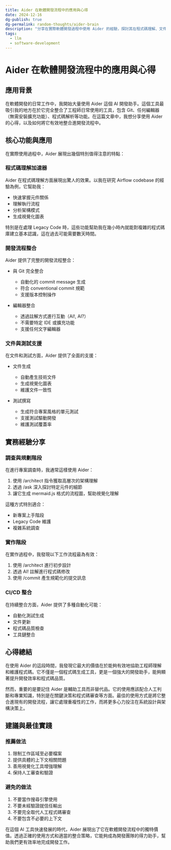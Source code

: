 ```yaml
---
title: Aider 在軟體開發流程中的應用與心得
date: 2024-12-16
dg-publish: true
dg-permalink: random-thoughts/aider-brain
description: "分享在實際軟體開發過程中使用 Aider 的經驗，探討其在程式碼理解、文件生成、測試撰寫等面向的應用，以及如何有效地將其整合進開發流程"
tags:
  - llm
  - software-development
---
```


# Aider 在軟體開發流程中的應用與心得

## 應用背景

在軟體開發的日常工作中，我開始大量使用 Aider 這個 AI 開發助手。這個工具最吸引我的地方在於它完全整合了工程師日常使用的工具，包含 Git、任何編輯器（無需安裝擴充功能）、程式碼解析等功能。在這篇文章中，我想分享使用 Aider 的心得，以及如何將它有效地整合進開發流程中。

## 核心功能與應用

在實際使用過程中，Aider 展現出幾個特別值得注意的特點：

### 程式碼理解加速器

Aider 在程式碼理解方面展現出驚人的效果。以我在研究 Airflow codebase 的經驗為例，它幫助我：

- 快速掌握元件關係
- 理解執行流程
- 分析架構模式
- 生成視覺化圖表

特別是在處理 Legacy Code 時，這些功能幫助我在幾小時內就能對複雜的程式碼庫建立基本認識，這在過去可能需要數天時間。

### 開發流程整合

Aider 提供了完整的開發流程整合：

- 與 Git 完全整合
  - 自動化的 commit message 生成
  - 符合 conventional commit 規範
  - 支援版本控制操作

- 編輯器整合
  - 透過註解方式進行互動（AI!, AI?）
  - 不需要特定 IDE 或擴充功能
  - 支援任何文字編輯器

### 文件與測試支援

在文件和測試方面，Aider 提供了全面的支援：

- 文件生成
  - 自動產生技術文件
  - 生成視覺化圖表
  - 維護文件一致性

- 測試撰寫
  - 生成符合專案風格的單元測試
  - 支援測試驅動開發
  - 維護測試覆蓋率

## 實務經驗分享

### 調查與規劃階段

在進行專案調查時，我通常這樣使用 Aider：

1. 使用 /architect 指令獲取高層次的架構理解
2. 透過 /ask 深入探討特定元件的細節
3. 讓它生成 mermaid.js 格式的流程圖，幫助視覺化理解

這種方式特別適合：
- 新專案上手階段
- Legacy Code 維護
- 複雜系統調查

### 實作階段

在實作過程中，我發現以下工作流程最為有效：

1. 使用 /architect 進行初步設計
2. 透過 AI! 註解進行程式碼修改
3. 使用 /commit 產生規範化的提交訊息

### CI/CD 整合

在持續整合方面，Aider 提供了多種自動化可能：

- 自動化測試生成
- 文件更新
- 程式碼品質檢查
- 工具鏈整合

## 心得總結

在使用 Aider 的這段時間，我發現它最大的價值在於能夠有效地協助工程師理解和維護程式碼。它不僅是一個程式碼生成工具，更是一個強大的開發助手，能夠顯著提升開發效率和程式碼品質。

然而，重要的是要記住 Aider 是輔助工具而非替代品。它的使用應該配合人工判斷和專業知識，特別是在關鍵決策和程式碼審查等方面。最佳的使用方式是將它整合進現有的開發流程，讓它處理重複性的工作，而將更多心力投注在系統設計與架構決策上。

## 建議與最佳實踐

### 推薦做法

1. 限制工作區域至必要檔案
2. 提供具體的上下文相關問題
3. 善用視覺化工具增強理解
4. 保持人工審查和驗證

### 避免的做法

1. 不要當作搜尋引擎使用
2. 不要未經驗證就信任輸出
3. 不要完全取代人工程式碼審查
4. 不要包含不必要的上下文

在這個 AI 工具快速發展的時代，Aider 展現出了它在軟體開發流程中的獨特價值。透過正確的使用方式和適當的整合策略，它能夠成為開發團隊的得力助手，幫助我們更有效率地完成開發工作。
